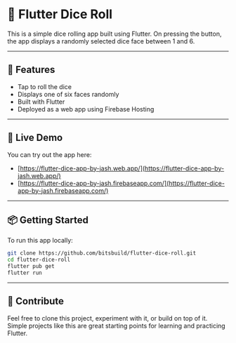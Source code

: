 # 🎲 Flutter Dice Roll

This is a simple dice rolling app built using Flutter. On pressing the button, the app displays a randomly selected dice face between 1 and 6.

---

## 🔧 Features

- Tap to roll the dice
- Displays one of six faces randomly
- Built with Flutter
- Deployed as a web app using Firebase Hosting

---

## 🚀 Live Demo

You can try out the app here:

- [https://flutter-dice-app-by-jash.web.app/](https://flutter-dice-app-by-jash.web.app/)
- [https://flutter-dice-app-by-jash.firebaseapp.com/](https://flutter-dice-app-by-jash.firebaseapp.com/)

---

## 📦 Getting Started

To run this app locally:

```bash
git clone https://github.com/bitsbuild/flutter-dice-roll.git
cd flutter-dice-roll
flutter pub get
flutter run
````

---

## 📢 Contribute

Feel free to clone this project, experiment with it, or build on top of it. Simple projects like this are great starting points for learning and practicing Flutter.
